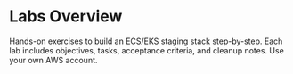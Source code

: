 # Labs Overview

Hands-on exercises to build an ECS/EKS staging stack step-by-step. Each lab includes objectives, tasks, acceptance criteria, and cleanup notes. Use your own AWS account.
